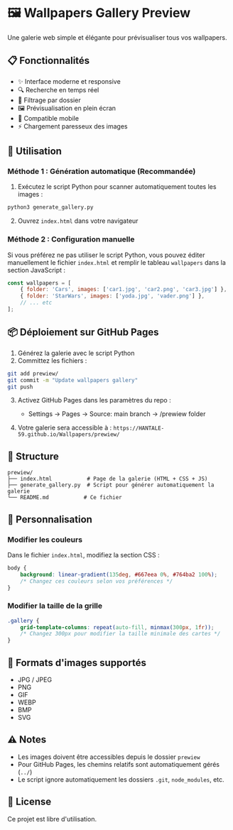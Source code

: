 # 🖼️ Wallpapers Gallery Preview

Une galerie web simple et élégante pour prévisualiser tous vos wallpapers.

## 📋 Fonctionnalités

- ✨ Interface moderne et responsive
- 🔍 Recherche en temps réel
- 📁 Filtrage par dossier
- 🖼️ Prévisualisation en plein écran
- 📱 Compatible mobile
- ⚡ Chargement paresseux des images

## 🚀 Utilisation

### Méthode 1 : Génération automatique (Recommandée)

1. Exécutez le script Python pour scanner automatiquement toutes les images :

```bash
python3 generate_gallery.py
```

2. Ouvrez `index.html` dans votre navigateur

### Méthode 2 : Configuration manuelle

Si vous préférez ne pas utiliser le script Python, vous pouvez éditer manuellement le fichier `index.html` et remplir le tableau `wallpapers` dans la section JavaScript :

```javascript
const wallpapers = [
    { folder: 'Cars', images: ['car1.jpg', 'car2.png', 'car3.jpg'] },
    { folder: 'StarWars', images: ['yoda.jpg', 'vader.png'] },
    // ... etc
];
```

## 📦 Déploiement sur GitHub Pages

1. Générez la galerie avec le script Python
2. Committez les fichiers :
```bash
git add prewiew/
git commit -m "Update wallpapers gallery"
git push
```

3. Activez GitHub Pages dans les paramètres du repo :
   - Settings → Pages → Source: main branch → /prewiew folder

4. Votre galerie sera accessible à : `https://HANTALE-59.github.io/Wallpapers/prewiew/`

## 📁 Structure

```
prewiew/
├── index.html           # Page de la galerie (HTML + CSS + JS)
├── generate_gallery.py  # Script pour générer automatiquement la galerie
└── README.md           # Ce fichier
```

## 🎨 Personnalisation

### Modifier les couleurs

Dans le fichier `index.html`, modifiez la section CSS :

```css
body {
    background: linear-gradient(135deg, #667eea 0%, #764ba2 100%);
    /* Changez ces couleurs selon vos préférences */
}
```

### Modifier la taille de la grille

```css
.gallery {
    grid-template-columns: repeat(auto-fill, minmax(300px, 1fr));
    /* Changez 300px pour modifier la taille minimale des cartes */
}
```

## 🔧 Formats d'images supportés

- JPG / JPEG
- PNG
- GIF
- WEBP
- BMP
- SVG

## ⚠️ Notes

- Les images doivent être accessibles depuis le dossier `prewiew`
- Pour GitHub Pages, les chemins relatifs sont automatiquement gérés (`../`)
- Le script ignore automatiquement les dossiers `.git`, `node_modules`, etc.

## 📝 License

Ce projet est libre d'utilisation.
